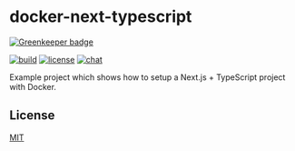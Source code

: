 # docker-next-typescript

[![Greenkeeper badge](https://badges.greenkeeper.io/zeekay/docker-next-typescript.svg)](https://greenkeeper.io/)

[![build][build-img]][build-url]
[![license][license-img]][license-url]
[![chat][chat-img]][chat-url]

Example project which shows how to setup a Next.js + TypeScript project with
Docker.

## License
[MIT][license-url]

[examples]:         https://github.com/zeekay/referential/blob/master/test/test.coffee

[build-img]:        https://img.shields.io/travis/zeekay/referential.svg
[build-url]:        https://travis-ci.org/zeekay/referential
[chat-img]:         https://badges.gitter.im/join-chat.svg
[chat-url]:         https://gitter.im/zeekay/hi
[coverage-img]:     https://coveralls.io/repos/zeekay/referential/badge.svg?branch=master&service=github
[coverage-url]:     https://coveralls.io/github/zeekay/referential?branch=master
[dependencies-img]: https://david-dm.org/zeekay/referential.svg
[dependencies-url]: https://david-dm.org/zeekay/referential
[downloads-img]:    https://img.shields.io/npm/dm/referential.svg
[downloads-url]:    http://badge.fury.io/js/referential
[license-img]:      https://img.shields.io/npm/l/referential.svg
[license-url]:      https://github.com/zeekay/referential/blob/master/LICENSE
[npm-img]:          https://img.shields.io/npm/v/referential.svg
[npm-url]:          https://www.npmjs.com/package/referential
